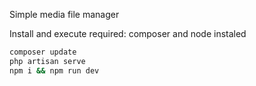 Simple media file manager

Install and execute
required: composer and node instaled
```bash
composer update
php artisan serve
npm i && npm run dev
```
